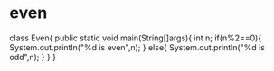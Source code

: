 # even
class Even{
public static void main(String[]args){
int n;
if(n%2==0){
System.out.println("%d is even",n);
}
else{
System.out.println("%d is odd",n);
}
}
}
